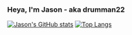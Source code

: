### Heya, I'm Jason - aka drumman22

[![Jason's GitHub stats](https://github-readme-stats-drumman22.vercel.app/api?username=drumman22&show_icons=true&hide_border=true&theme=material-palenight&count_private=true)](https://github.com/anuraghazra/github-readme-stats)
[![Top Langs](https://github-readme-stats-drumman22.vercel.app/api/top-langs/?username=drumman22&layout=compact&theme=material-palenight&hide_border=true&count_private=true)](https://github.com/anuraghazra/github-readme-stats)
<!--
**drumman22/drumman22** is a ✨ _special_ ✨ repository because its `README.md` (this file) appears on your GitHub profile.

Here are some ideas to get you started:

- 🔭 I’m currently working on ...
- 🌱 I’m currently learning ...
- 👯 I’m looking to collaborate on ...
- 🤔 I’m looking for help with ...
- 💬 Ask me about ...
- 📫 How to reach me: ...
- 😄 Pronouns: ...
- ⚡ Fun fact: ...
-->
